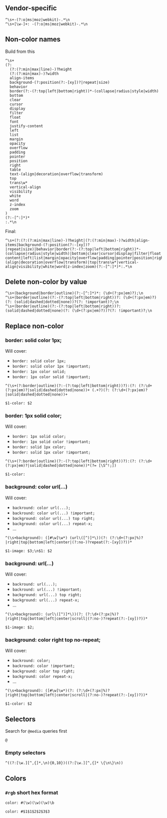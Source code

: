 ## Vendor-specific

```regex
^\s+-(?:o|ms|moz|webkit)-.*\n
^\s+[\w-]+: -(?:o|ms|moz|webkit)-.*\n
```

## Non-color names

Build from this

```regex
^\s+
(?:
  (?:(?:min|max|line)-)?height
  (?:(?:min|max)-)?width
  align-items
  background-(?:position(?:-[xy])?|repeat|size)
  behavior
  border(?:-(?:top|left|bottom|right))*-(collapse|radius|style|width)
  bottom
  clear
  cursor
  display
  filter
  float
  font
  justify-content
  left
  list
  margin
  opacity
  overflow
  padding
  pointer
  position
  right
  table
  text-(align|decoration|overflow|transform)
  top
  trans\w*
  vertical-align
  visibility
  white
  word
  z-index
  zoom
)
(?:-[^:]*)*
:.*\n
```

Final:

```regex
^\s+(?:(?:(?:min|max|line)-)?height|(?:(?:min|max)-)?width|align-items|background-(?:position(?:-[xy])?|repeat|size)|behavior|border(?:-(?:top|left|bottom|right))*-(collapse|radius|style|width)|bottom|clear|cursor|display|filter|float|font|justify-content|left|list|margin|opacity|overflow|padding|pointer|position|right|table|text-(align|decoration|overflow|transform)|top|trans\w*|vertical-align|visibility|white|word|z-index|zoom)(?:-[^:]*)*:.*\n
```


## Delete non-color by value

```regex
^\s+(background|border|outline)(?:-[^:]*)*: (\d+(?:px|em)?);\n
^\s+(border|outline)(?:-(?:top|left|bottom|right))?: (\d+(?:px|em)?)(?: (solid|dashed|dotted|none))?(?: !important)?;\n
^\s+(border|outline)(?:-(?:top|left|bottom|right))?: (solid|dashed|dotted|none)(?: (\d+(?:px|em)?))?(?: !important)?;\n
```

## Replace non-color

### border: solid color 1px;

Will cover:

- `border: solid color 1px;`
- `border: solid color 1px !important;`
- `border: 1px color solid;`
- `border: 1px color solid !important;`

```regex
^(\s+(?:border|outline)(?:-(?:top|left|bottom|right))?):(?: (?:\d+(?:px|em)?|solid|dashed|dotted|none))+ (.+?)(?: (?:\d+(?:px|em)?|solid|dashed|dotted|none))+
```

```replace
$1-color: $2
```

### border: 1px solid color;

Will cover:

- `border: 1px solid color;`
- `border: 1px solid color !important;`
- `border: solid 1px color;`
- `border: solid 1px color !important;`

```regex
^(\s+(?:border|outline)(?:-(?:top|left|bottom|right))?):(?: (?:\d+(?:px|em)?|solid|dashed|dotted|none))*(?= [\S^!;])
```

```replace
$1-color:
```

### background: color url(...)

Will cover:

- `backround: color url(...);`
- `backround: color url(...) !important;`
- `background: color url(...) top right;`
- `background: color url(...) repeat-x;`
- ...

```regex
^(\s+background): ([#\w]\w*) (url\([^)]*\))(?: (?:\d+(?:px|%)?|right|top|bottom|left|center|(?:no-)?repeat(?:-[xy])?))*
```

```replace
$1-image: $3;\n$1: $2
```


### background: url(...)

Will cover:

- `backround: url(...);`
- `backround: url(...) !important;`
- `background: url(...) top right;`
- `background: url(...) repeat-x;`
- ...

```regex
^(\s+background): (url\([^)]*\))(?: (?:\d+(?:px|%)?|right|top|bottom|left|center|scroll|(?:no-)?repeat(?:-[xy])?))*
```

```replace
$1-image: $2;
```

### background: color right top no-repeat;

Will cover:

- `backround: color;`
- `backround: color !important;`
- `background: color top right;`
- `background: color repeat-x;`
- ...

```regex
^(\s+background): ([#\w]\w*)(?: (?:\d+(?:px|%)?|right|top|bottom|left|center|scroll|(?:no-)?repeat(?:-[xy])?))*
```

```replace
$1-color: $2
```

## Selectors

Search for `@media` queries first

```regex
@
```

### Empty selectors

```regex
^((?:[\w.][^,{]*,\n){0,10})((?:[\w.][^,{]* \{\n\}\n))
```


## Colors

### `#rgb` short hex format

```regex
color: #(\w)(\w)(\w)\b
```

```replace
color: #$1$1$2$2$3$3
```
